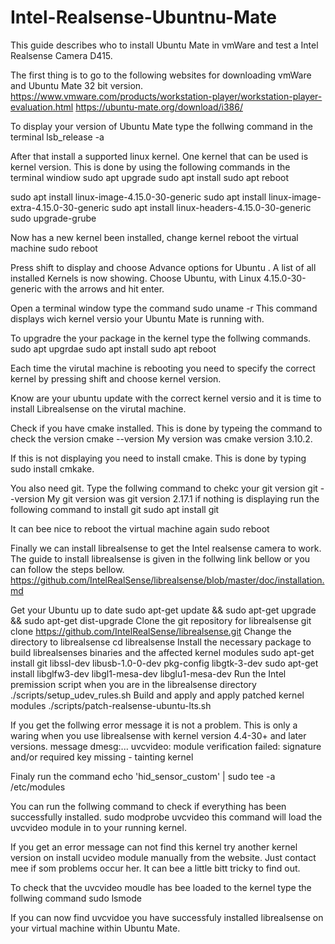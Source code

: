 # Intel-Realsense-Ubuntnu-Mate

This guide describes who to install Ubuntu Mate in vmWare and test a Intel Realsense Camera D415.

The first thing is to go to the following websites for downloading vmWare and Ubuntu Mate 32 bit version. 
<https://www.vmware.com/products/workstation-player/workstation-player-evaluation.html>
<https://ubuntu-mate.org/download/i386/>

To display your version of Ubuntu Mate type the follwing command in the terminal
lsb_release -a

After that install a supported linux kernel. One kernel that can be used is kernel version.
This is done by using the following commands in the terminal windiow
sudo apt upgrade
sudo apt install
sudo apt reboot

sudo apt install linux-image-4.15.0-30-generic
sudo apt install linux-image-extra-4.15.0-30-generic
sudo apt install linux-headers-4.15.0-30-generic
sudo upgrade-grube

Now has a new kernel been installed, change kernel reboot the virtual machine
sudo reboot

Press shift to display and choose Advance options for Ubuntu . A list of all installed Kernels is now showing.
Choose Ubuntu, with Linux 4.15.0-30-generic with the arrows and hit enter.

Open a terminal window type the command
sudo uname -r
This command displays wich kernel versio your Ubuntu Mate is running with.

To upgradre the your package in the kernel type the follwing commands.
sudo apt upgrdae
sudo apt install
sudo apt reboot

Each time the virutal machine is rebooting you need to specify the correct kernel by pressing shift and choose kernel version.

Know are your ubuntu update with the correct kernel versio and it is time to install Librealsense on the virutal machine.

Check if you have cmake installed. This is done by typeing the command to check the version
cmake --version
My version was cmake version 3.10.2.

If this is not displaying you need to install cmake. This is done by typing
sudo install cmkake.

You also need git. Type the follwing command to chekc your git version
git --version
My git version was git version 2.17.1 if nothing is displaying run the following command to install git
sudo apt install git

It can bee nice to reboot the virtual machine again
sudo reboot


Finally we can install librealsense to get the Intel realsense camera to work.
The guide to install librealsense is given in the follwing link bellow or you can follow the steps bellow.
<https://github.com/IntelRealSense/librealsense/blob/master/doc/installation.md>

Get your Ubuntu up to date 
sudo apt-get update && sudo apt-get upgrade && sudo apt-get dist-upgrade
Clone the git repository for librealsense
git clone https://github.com/IntelRealSense/librealsense.git
Change the directory to librealsense
cd librealsense
Install the necessary package to build librealsenses binaries and the affected kernel modules
sudo apt-get install git libssl-dev libusb-1.0-0-dev pkg-config libgtk-3-dev
sudo apt-get install libglfw3-dev libgl1-mesa-dev libglu1-mesa-dev
Run the Intel premission script when you are in the librealsense directory
./scripts/setup_udev_rules.sh
Build and apply and apply patched kernel modules
./scripts/patch-realsense-ubuntu-lts.sh

If you get the follwing error message it is not a problem. This is only a waring when you use librealsense with kernel version 4.4-30+ and later versions. 
message dmesg:... uvcvideo: module verification failed: signature and/or required key missing - tainting kernel	

Finaly run the command 
echo 'hid_sensor_custom' | sudo tee -a /etc/modules

You can run the follwing command to check if everything has been successfully installed.
sudo modprobe uvcvideo 
this command will load the uvcvideo module in to your running kernel.

If you get an error message can not find this kernel try another kernel version on install ucvideo module manually from the website. Just contact mee if som problems occur her. It can bee a little bitt tricky to find out.

To check that the uvcvideo moudle has bee loaded to the kernel type the follwing command
sudo lsmode

If you can now find uvcvidoe you have successfuly installed librealsense on your virtual machine within Ubuntu Mate.











